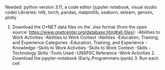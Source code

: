 Needed: python version 3.11, a code editor (jupyter notebook, visual studio code)
Libraries: nltk, torch, pandas, matplotlib, seaborn, sklearn, gensim, plotly

1. Download the O*NET data files on the .xlsx format (from the open source: https://www.onetcenter.org/database.html#all-files):
       -Abilities to Work Activities
       -Abilities to Work Context
       -Abilities
       -Education, Training, and Experience Categories
       -Education, Training, and Experience
       -Knowledge
       -Skills to Work Activities
       -Skills to Work Context
       -Skills
       -Technology Skills
       -Tools Used
       -UNSPSC Reference
       -Work Activities
   2. Download the jupyter-notebook (Early_Programmers.ipynb)
   3. Run each cell
